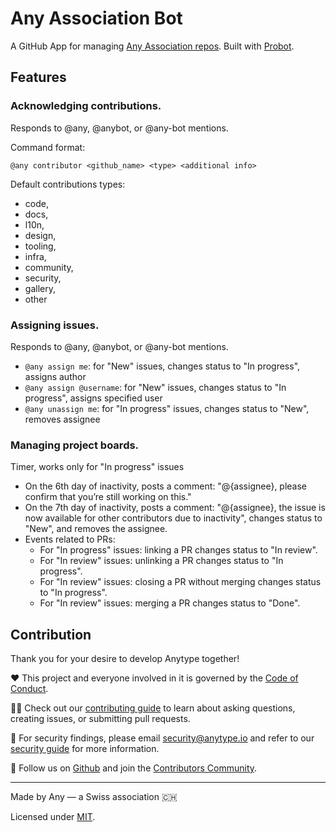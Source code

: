 # Any Association Bot

A GitHub App for managing [Any Association repos](https://github.com/anyproto). Built with [Probot](https://github.com/probot/probot).

## Features

### Acknowledging contributions.

Responds to @any, @anybot, or @any-bot mentions.

Command format:

```
@any contributor <github_name> <type> <additional info>
```

Default contributions types:

- code,
- docs,
- l10n,
- design,
- tooling,
- infra,
- community,
- security,
- gallery,
- other

### Assigning issues.

Responds to @any, @anybot, or @any-bot mentions.

- `@any assign me`: for "New" issues, changes status to "In progress", assigns author
- `@any assign @username`: for "New" issues, changes status to "In progress", assigns specified user
- `@any unassign me`: for "In progress" issues, changes status to "New", removes assignee

### Managing project boards.

Timer, works only for "In progress" issues

- On the 6th day of inactivity, posts a comment: "@{assignee}, please confirm that you’re still working on this."
- On the 7th day of inactivity, posts a comment: "@{assignee}, the issue is now available for other contributors due to inactivity", changes status to "New", and removes the assignee.
- Events related to PRs:
  - For "In progress" issues: linking a PR changes status to "In review".
  - For "In review" issues: unlinking a PR changes status to "In progress".
  - For "In review" issues: closing a PR without merging changes status to "In progress".
  - For "In review" issues: merging a PR changes status to "Done".

## Contribution

Thank you for your desire to develop Anytype together!

❤️ This project and everyone involved in it is governed by the [Code of Conduct](docs/CODE_OF_CONDUCT.md).

🧑‍💻 Check out our [contributing guide](docs/CONTRIBUTING.md) to learn about asking questions, creating issues, or submitting pull requests.

🫢 For security findings, please email [security@anytype.io](mailto:security@anytype.io) and refer to our [security guide](docs/SECURITY.md) for more information.

🤝 Follow us on [Github](https://github.com/anyproto) and join the [Contributors Community](https://github.com/orgs/anyproto/discussions).

---

Made by Any — a Swiss association 🇨🇭

Licensed under [MIT](./LICENSE.md).

